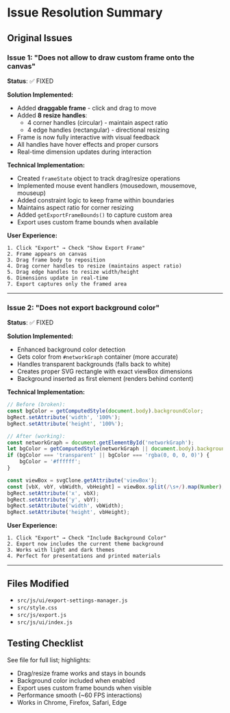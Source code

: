 # Issue Resolution Summary

## Original Issues

### Issue 1: "Does not allow to draw custom frame onto the canvas"
**Status**: ✅ FIXED

**Solution Implemented:**
- Added **draggable frame** - click and drag to move
- Added **8 resize handles**:
  - 4 corner handles (circular) - maintain aspect ratio
  - 4 edge handles (rectangular) - directional resizing
- Frame is now fully interactive with visual feedback
- All handles have hover effects and proper cursors
- Real-time dimension updates during interaction

**Technical Implementation:**
- Created `frameState` object to track drag/resize operations
- Implemented mouse event handlers (mousedown, mousemove, mouseup)
- Added constraint logic to keep frame within boundaries
- Maintains aspect ratio for corner resizing
- Added `getExportFrameBounds()` to capture custom area
- Export uses custom frame bounds when available

**User Experience:**
```
1. Click "Export" → Check "Show Export Frame"
2. Frame appears on canvas
3. Drag frame body to reposition
4. Drag corner handles to resize (maintains aspect ratio)
5. Drag edge handles to resize width/height
6. Dimensions update in real-time
7. Export captures only the framed area
```

---

### Issue 2: "Does not export background color"
**Status**: ✅ FIXED

**Solution Implemented:**
- Enhanced background color detection
- Gets color from `#networkGraph` container (more accurate)
- Handles transparent backgrounds (falls back to white)
- Creates proper SVG rectangle with exact viewBox dimensions
- Background inserted as first element (renders behind content)

**Technical Implementation:**
```javascript
// Before (broken):
const bgColor = getComputedStyle(document.body).backgroundColor;
bgRect.setAttribute('width', '100%');
bgRect.setAttribute('height', '100%');

// After (working):
const networkGraph = document.getElementById('networkGraph');
let bgColor = getComputedStyle(networkGraph || document.body).backgroundColor;
if (bgColor === 'transparent' || bgColor === 'rgba(0, 0, 0, 0)') {
    bgColor = '#ffffff';
}

const viewBox = svgClone.getAttribute('viewBox');
const [vbX, vbY, vbWidth, vbHeight] = viewBox.split(/\s+/).map(Number);
bgRect.setAttribute('x', vbX);
bgRect.setAttribute('y', vbY);
bgRect.setAttribute('width', vbWidth);
bgRect.setAttribute('height', vbHeight);
```

**User Experience:**
```
1. Click "Export" → Check "Include Background Color"
2. Export now includes the current theme background
3. Works with light and dark themes
4. Perfect for presentations and printed materials
```

---

## Files Modified

- `src/js/ui/export-settings-manager.js`
- `src/style.css`
- `src/js/export.js`
- `src/js/ui/index.js`

## Testing Checklist

See file for full list; highlights:
- Drag/resize frame works and stays in bounds
- Background color included when enabled
- Export uses custom frame bounds when visible
- Performance smooth (~60 FPS interactions)
- Works in Chrome, Firefox, Safari, Edge
